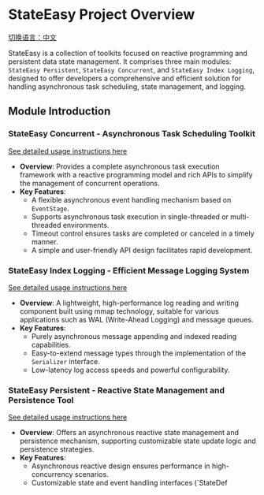 # StateEasy Project Overview
[切换语言：中文](README.md)

StateEasy is a collection of toolkits focused on reactive programming and persistent data state management. It comprises three main modules: `StateEasy Persistent`, `StateEasy Concurrent`, and `StateEasy Index Logging`, designed to offer developers a comprehensive and efficient solution for handling asynchronous task scheduling, state management, and logging.

## Module Introduction

### StateEasy Concurrent - Asynchronous Task Scheduling Toolkit

[See detailed usage instructions here](docs/concurrent-en.md)

- **Overview**: Provides a complete asynchronous task execution framework with a reactive programming model and rich APIs to simplify the management of concurrent operations.
- **Key Features**:
    - A flexible asynchronous event handling mechanism based on `EventStage`.
    - Supports asynchronous task execution in single-threaded or multi-threaded environments.
    - Timeout control ensures tasks are completed or canceled in a timely manner.
    - A simple and user-friendly API design facilitates rapid development.

### StateEasy Index Logging - Efficient Message Logging System

[See detailed usage instructions here](docs/index-logging-en.md)

- **Overview**: A lightweight, high-performance log reading and writing component built using mmap technology, suitable for various applications such as WAL (Write-Ahead Logging) and message queues.
- **Key Features**:
    - Purely asynchronous message appending and indexed reading capabilities.
    - Easy-to-extend message types through the implementation of the `Serializer` interface.
    - Low-latency log access speeds and powerful configurability.

### StateEasy Persistent - Reactive State Management and Persistence Tool

[See detailed usage instructions here](docs/persistent-en.md)

- **Overview**: Offers an asynchronous reactive state management and persistence mechanism, supporting customizable state update logic and persistence strategies.
- **Key Features**:
    - Asynchronous reactive design ensures performance in high-concurrency scenarios.
    - Customizable state and event handling interfaces (`StateDef

